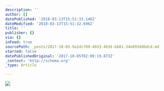 ```yaml
---
description: ''
author: []
datePublished: '2018-03-13T15:51:33.146Z'
dateModified: '2018-03-13T15:51:32.696Z'
title: ''
publisher: {}
via: {}
inFeed: true
sourcePath: _posts/2017-10-05-9a1dc709-4933-4b36-bb81-34e893dd6dcd.md
starred: false
datePublishedOriginal: '2017-10-05T02:09:19.873Z'
_context: 'http://schema.org'
_type: Article

---
```

![](https://the-grid-user-content.s3-us-west-2.amazonaws.com/83726aff-1404-489b-b14f-8bc51762f9a0.jpg)